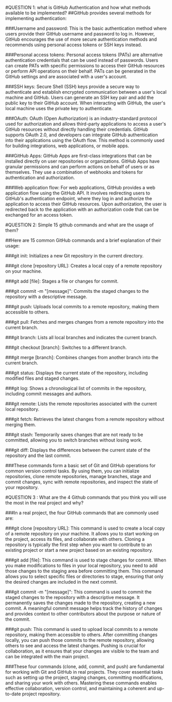 #QUESTION 1: what is GitHub Authentication and how what methods available to be implemented?
##GitHub provides several methods for implementing authentication:

###Username and password: This is the basic authentication method where users provide their GitHub username and password to log in. However, GitHub encourages the use of more secure authentication methods and recommends using personal access tokens or SSH keys instead.

###Personal access tokens: Personal access tokens (PATs) are alternative authentication credentials that can be used instead of passwords. Users can create PATs with specific permissions to access their GitHub resources or perform API operations on their behalf. PATs can be generated in the GitHub settings and are associated with a user's account.

###SSH keys: Secure Shell (SSH) keys provide a secure way to authenticate and establish encrypted communication between a user's local machine and GitHub. Users can generate an SSH key pair and add the public key to their GitHub account. When interacting with GitHub, the user's local machine uses the private key to authenticate.

###OAuth: OAuth (Open Authorization) is an industry-standard protocol used for authorization and allows third-party applications to access a user's GitHub resources without directly handling their credentials. GitHub supports OAuth 2.0, and developers can integrate GitHub authentication into their applications using the OAuth flow. This method is commonly used for building integrations, web applications, or mobile apps.

###GitHub Apps: GitHub Apps are first-class integrations that can be installed directly on user repositories or organizations. GitHub Apps have granular permissions and can perform actions on behalf of users or as themselves. They use a combination of webhooks and tokens for authentication and authorization.

###Web application flow: For web applications, GitHub provides a web application flow using the GitHub API. It involves redirecting users to GitHub's authentication endpoint, where they log in and authorize the application to access their GitHub resources. Upon authorization, the user is redirected back to the application with an authorization code that can be exchanged for an access token.


#QUESTION 2: Simple 15 github commands and what are the usage of them?

##Here are 15 common GitHub commands and a brief explanation of their usage:

###git init: Initializes a new Git repository in the current directory.

###git clone [repository URL]: Creates a local copy of a remote repository on your machine.

###git add [file]: Stages a file or changes for commit.

###git commit -m "[message]": Commits the staged changes to the repository with a descriptive message.

###git push: Uploads local commits to a remote repository, making them accessible to others.

###git pull: Fetches and merges changes from a remote repository into the current branch.

###git branch: Lists all local branches and indicates the current branch.

###git checkout [branch]: Switches to a different branch.

###git merge [branch]: Combines changes from another branch into the current branch.

###git status: Displays the current state of the repository, including modified files and staged changes.

###git log: Shows a chronological list of commits in the repository, including commit messages and authors.

###git remote: Lists the remote repositories associated with the current local repository.

###git fetch: Retrieves the latest changes from a remote repository without merging them.

###git stash: Temporarily saves changes that are not ready to be committed, allowing you to switch branches without losing work.

###git diff: Displays the differences between the current state of the repository and the last commit.

###These commands form a basic set of Git and GitHub operations for common version control tasks. By using them, you can initialize repositories, clone remote repositories, manage branches, stage and commit changes, sync with remote repositories, and inspect the state of your repository.


#QUESTION 3 : What are the 4 Github commands that you think you will use the most in the real project and why?

###In a real project, the four GitHub commands that are commonly used are:

###git clone [repository URL]: This command is used to create a local copy of a remote repository on your machine. It allows you to start working on the project, access its files, and collaborate with others. Cloning a repository is typically the first step when you want to contribute to an existing project or start a new project based on an existing repository.

###git add [file]: This command is used to stage changes for commit. When you make modifications to files in your local repository, you need to add those changes to the staging area before committing them. This command allows you to select specific files or directories to stage, ensuring that only the desired changes are included in the next commit.

###git commit -m "[message]": This command is used to commit the staged changes to the repository with a descriptive message. It permanently saves the changes made to the repository, creating a new commit. A meaningful commit message helps track the history of changes and provides context to other contributors about the purpose or nature of the commit.

###git push: This command is used to upload local commits to a remote repository, making them accessible to others. After committing changes locally, you can push those commits to the remote repository, allowing others to see and access the latest changes. Pushing is crucial for collaboration, as it ensures that your changes are visible to the team and can be integrated with the main project.

###These four commands (clone, add, commit, and push) are fundamental for working with Git and GitHub in real projects. They cover essential tasks such as setting up the project, staging changes, committing modifications, and sharing your work with others. Mastering these commands enables effective collaboration, version control, and maintaining a coherent and up-to-date project repository.
